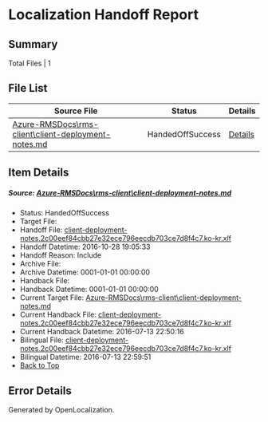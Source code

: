# <a name='report-top'></a> Localization Handoff Report

## Summary
 Total Files | 1

## File List
 Source File | Status | Details 
 ----------- | ------ | ------- 
 [Azure-RMSDocs\rms-client\client-deployment-notes.md](https://github.com/Microsoft/Azure-RMSDocs-pr/blob/9c125950af03b0b2e50bf8890da5d78bc762e29d/Azure-RMSDocs/rms-client/client-deployment-notes.md) | HandedOffSuccess | [Details](#673c699422489b313dd03d70dbebe80dc295307a423)

## Item Details
##### <a name='673c699422489b313dd03d70dbebe80dc295307a423'></a> Source: [Azure-RMSDocs\rms-client\client-deployment-notes.md](https://github.com/Microsoft/Azure-RMSDocs-pr/blob/9c125950af03b0b2e50bf8890da5d78bc762e29d/Azure-RMSDocs/rms-client/client-deployment-notes.md)
* Status: HandedOffSuccess
* Target File: 
* Handoff File: [client-deployment-notes.2c00eef84cbb27e32ece796eecdb703ce7d8f4c7.ko-kr.xlf](https://github.com/Microsoft/Azure-RMSDocs-pr.handoff/blob/2ae5ffe09cb998aaa3a01a2af6897513b5ca81a1/ol-handoff/Microsoft/Azure-RMSDocs-pr.ko-kr/live/client-deployment-notes.2c00eef84cbb27e32ece796eecdb703ce7d8f4c7.ko-kr.xlf)
* Handoff Datetime: 2016-10-28 19:05:33
* Handoff Reason: Include
* Archive File: 
* Archive Datetime: 0001-01-01 00:00:00
* Handback File: 
* Handback Datetime: 0001-01-01 00:00:00
* Current Target File: [Azure-RMSDocs\rms-client\client-deployment-notes.md](https://github.com/Microsoft/Azure-RMSDocs-pr.ko-kr/blob/436af5e2a3383282bf49172ae4deea4fd6b83e32/Azure-RMSDocs/rms-client/client-deployment-notes.md)
* Current Handback File: [client-deployment-notes.2c00eef84cbb27e32ece796eecdb703ce7d8f4c7.ko-kr.xlf](https://github.com/Microsoft/Azure-RMSDocs-pr.handback/blob/ecec50221a93894dfb76da487d92015615991fd9/ol-handback/Microsoft/Azure-RMSDocs-pr.ko-kr/master/client-deployment-notes.2c00eef84cbb27e32ece796eecdb703ce7d8f4c7.ko-kr.xlf)
* Current Handback Datetime: 2016-07-13 22:50:16
* Bilingual File: [client-deployment-notes.2c00eef84cbb27e32ece796eecdb703ce7d8f4c7.ko-kr.xlf](https://github.com/Microsoft/Azure-RMSDocs-pr.handback/blob/ecec50221a93894dfb76da487d92015615991fd9/ol-handback/Microsoft/Azure-RMSDocs-pr.ko-kr/master/client-deployment-notes.2c00eef84cbb27e32ece796eecdb703ce7d8f4c7.ko-kr.xlf)
* Bilingual Datetime: 2016-07-13 22:59:51
* [Back to Top](#report-top)


## Error Details

Generated by OpenLocalization.
